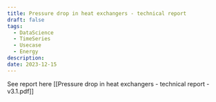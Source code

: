 ```yaml
---
title: Pressure drop in heat exchangers - technical report
draft: false
tags:
  - DataScience
  - TimeSeries
  - Usecase
  - Energy
description: 
date: 2023-12-15
---
```

 See report here [[Pressure drop in heat exchangers - technical report - v3.1.pdf]]
